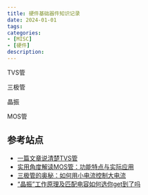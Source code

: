 ```yaml
---
title: 硬件基础器件知识记录
date: 2024-01-01
tags:
categories:
- [MISC]
- [硬件]
description: 
---
```



TVS管

三极管

晶振

MOS管



## 参考站点

- [一篇文章说清楚TVS管](https://mp.weixin.qq.com/s/XhCeTT007Is_M5pU00NaeQ)
- [实用角度解读MOS管：功能特点与实际应用](https://mp.weixin.qq.com/s/l7-WHBXccLOAm4gO4N8_Bw)
- [三极管的奥秘：如何用小电流控制大电流](https://mp.weixin.qq.com/s/R47HmGaQAvFPwFJ9f5dGCw)
- [“晶振”工作原理及匹配电容如何选你get到了吗](https://mp.weixin.qq.com/s/9Kf1bLaXQgGTXwK63m5jwg)



